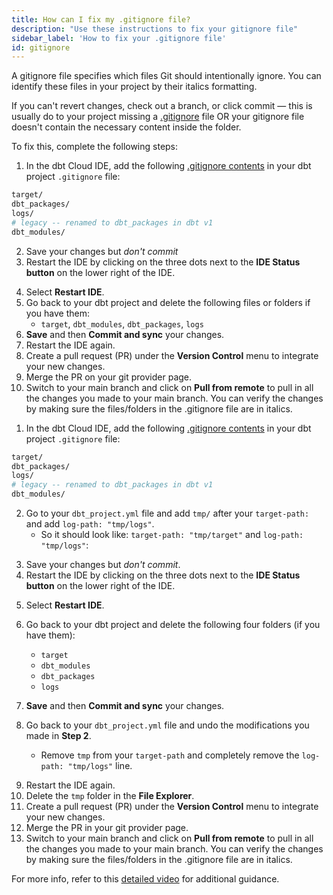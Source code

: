 ```yaml
---
title: How can I fix my .gitignore file?
description: "Use these instructions to fix your gitignore file"
sidebar_label: 'How to fix your .gitignore file'
id: gitignore
---
```


A gitignore file specifies which files Git should intentionally ignore. You can identify these files in your project by their italics formatting.

If you can't revert changes, check out a branch, or click commit &mdash; this is usually do to your project missing a [.gitignore](https://github.com/dbt-labs/dbt-starter-project/blob/main/.gitignore) file OR your gitignore file doesn't contain the necessary content inside the folder.

To fix this, complete the following steps:

<VersionBlock firstVersion="1.5">

1. In the dbt Cloud IDE, add the following [.gitignore contents](https://github.com/dbt-labs/dbt-starter-project/blob/main/.gitignore) in your dbt project `.gitignore` file:
```bash
target/
dbt_packages/
logs/
# legacy -- renamed to dbt_packages in dbt v1
dbt_modules/
```
2. Save your changes but _don't commit_
3. Restart the IDE by clicking on the three dots next to the **IDE Status button** on the lower right of the IDE.

<Lightbox src="/img/docs/dbt-cloud/cloud-ide/restart-ide.jpg" width="50%" title="Restart the IDE by clicking the three dots on the lower right or click on the Status bar" />

4. Select **Restart IDE**.
5. Go back to your dbt project and delete the following files or folders if you have them:
    * `target`, `dbt_modules`, `dbt_packages`, `logs`
6. **Save** and then **Commit and sync** your changes.
7. Restart the IDE again.
8. Create a pull request (PR) under the **Version Control** menu to integrate your new changes.
9.  Merge the PR on your git provider page.
10. Switch to your main branch and click on **Pull from remote** to pull in all the changes you made to your main branch. You can verify the changes by making sure the files/folders in the .gitignore file are in italics. 

<Lightbox src="/img/docs/dbt-cloud/cloud-ide/gitignore-italics.jpg" width="50%" title="A dbt project on the main branch that has properly configured gitignore folders (highlighted in italics)."/>


</VersionBlock> 

<VersionBlock lastVersion="1.4">

1. In the dbt Cloud IDE, add the following [.gitignore contents](https://github.com/dbt-labs/dbt-starter-project/blob/main/.gitignore) in your dbt project `.gitignore` file:
```bash
target/
dbt_packages/
logs/
# legacy -- renamed to dbt_packages in dbt v1
dbt_modules/
```
2. Go to your `dbt_project.yml` file and add `tmp/` after your `target-path:` and add `log-path: "tmp/logs"`. 
    * So it should look like: `target-path: "tmp/target"` and `log-path: "tmp/logs"`:

<Lightbox src="/img/docs/dbt-cloud/cloud-ide/project-yml-gitignore.jpg" width="85%" title="Modify your dbt_project.yml file to add tmp/ to the target-path and log-path: 'tmp/logs' to your code."/>

3. Save your changes but _don't commit_.
4. Restart the IDE by clicking on the three dots next to the **IDE Status button** on the lower right of the IDE.

<Lightbox src="/img/docs/dbt-cloud/cloud-ide/restart-ide.jpg" width="50%" title="Restart the IDE by clicking the three dots on the lower right or click on the Status bar" />

5. Select **Restart IDE**.
6. Go back to your dbt project and delete the following four folders (if you have them): 
    * `target`
    * `dbt_modules`
    * `dbt_packages`
    * `logs`
7. **Save** and then **Commit and sync** your changes.
8. Go back to your  `dbt_project.yml` file and undo the modifications you made in **Step 2**. 

    * Remove `tmp` from your `target-path` and completely remove the `log-path: "tmp/logs"` line.

<Lightbox src="/img/docs/dbt-cloud/cloud-ide/project-yml-clean.jpg" width="85%" title="Reset your dbt_project.yml file by undoing the changes you made in Step 2."/>

9. Restart the IDE again.
10. Delete the `tmp` folder in the **File Explorer**.
11. Create a pull request (PR) under the **Version Control** menu to integrate your new changes.
12.  Merge the PR in your git provider page.
13. Switch to your main branch and click on **Pull from remote** to pull in all the changes you made to your main branch. You can verify the changes by making sure the files/folders in the .gitignore file are in italics. 

<Lightbox src="/img/docs/dbt-cloud/cloud-ide/gitignore-italics.jpg" width="50%" title="A dbt project on the main branch that has properly configured gitignore folders (highlighted in italics)."/>

</VersionBlock> 

For more info, refer to this [detailed video](https://www.loom.com/share/9b3b8e2b617f41a8bad76ec7e42dd014) for additional guidance. 
